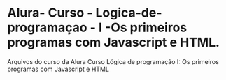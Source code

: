 # Alura- Curso - Logica-de-programaçao - I -Os primeiros programas com Javascript e HTML.
Arquivos do curso da Alura Curso Lógica de programação I: Os primeiros programas com Javascript e HTML
